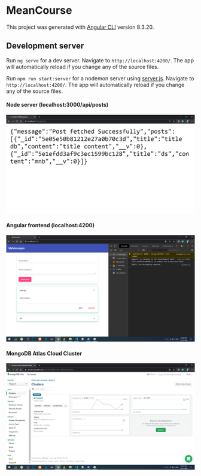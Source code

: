 # MeanCourse

This project was generated with [Angular CLI](https://github.com/angular/angular-cli) version 8.3.20.

## Development server

Run `ng serve` for a dev server. Navigate to `http://localhost:4200/`. The app will automatically reload if you change any of the source files.

Run `npm run start:server` for a nodemon server using [server.js](server.js). Navigate to `http://localhost:4200/`. The app will automatically reload if you change any of the source files.

#### Node server (localhost:3000/api/posts)
![](src/assets/localhost3000.jpg)

#### Angular frontend (localhost:4200)
![](src/assets/localhost4200.png)

#### MongoDB Atlas Cloud Cluster
![](src/assets/mongoDbAtlas.png)